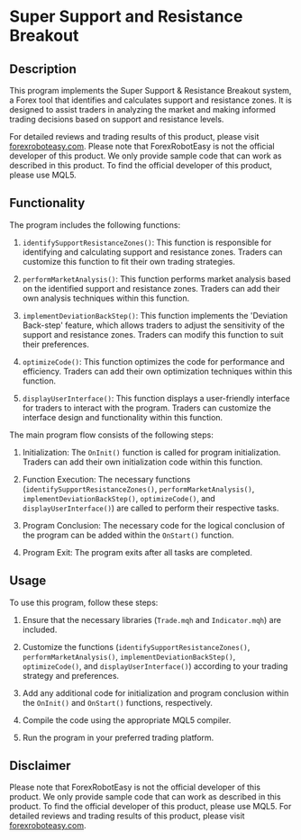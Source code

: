 # Super Support and Resistance Breakout

## Description
This program implements the Super Support & Resistance Breakout system, a Forex tool that identifies and calculates support and resistance zones. It is designed to assist traders in analyzing the market and making informed trading decisions based on support and resistance levels.

For detailed reviews and trading results of this product, please visit [forexroboteasy.com](https://forexroboteasy.com/forex-robot-review/super-support-resistance-breakout-review-of-top-forex-tool/). Please note that ForexRobotEasy is not the official developer of this product. We only provide sample code that can work as described in this product. To find the official developer of this product, please use MQL5.

## Functionality
The program includes the following functions:

1. `identifySupportResistanceZones()`: This function is responsible for identifying and calculating support and resistance zones. Traders can customize this function to fit their own trading strategies.

2. `performMarketAnalysis()`: This function performs market analysis based on the identified support and resistance zones. Traders can add their own analysis techniques within this function.

3. `implementDeviationBackStep()`: This function implements the 'Deviation Back-step' feature, which allows traders to adjust the sensitivity of the support and resistance zones. Traders can modify this function to suit their preferences.

4. `optimizeCode()`: This function optimizes the code for performance and efficiency. Traders can add their own optimization techniques within this function.

5. `displayUserInterface()`: This function displays a user-friendly interface for traders to interact with the program. Traders can customize the interface design and functionality within this function.

The main program flow consists of the following steps:

1. Initialization: The `OnInit()` function is called for program initialization. Traders can add their own initialization code within this function.

2. Function Execution: The necessary functions (`identifySupportResistanceZones()`, `performMarketAnalysis()`, `implementDeviationBackStep()`, `optimizeCode()`, and `displayUserInterface()`) are called to perform their respective tasks.

3. Program Conclusion: The necessary code for the logical conclusion of the program can be added within the `OnStart()` function.

4. Program Exit: The program exits after all tasks are completed.

## Usage
To use this program, follow these steps:

1. Ensure that the necessary libraries (`Trade.mqh` and `Indicator.mqh`) are included.

2. Customize the functions (`identifySupportResistanceZones()`, `performMarketAnalysis()`, `implementDeviationBackStep()`, `optimizeCode()`, and `displayUserInterface()`) according to your trading strategy and preferences.

3. Add any additional code for initialization and program conclusion within the `OnInit()` and `OnStart()` functions, respectively.

4. Compile the code using the appropriate MQL5 compiler.

5. Run the program in your preferred trading platform.

## Disclaimer
Please note that ForexRobotEasy is not the official developer of this product. We only provide sample code that can work as described in this product. To find the official developer of this product, please use MQL5. For detailed reviews and trading results of this product, please visit [forexroboteasy.com](https://forexroboteasy.com/forex-robot-review/super-support-resistance-breakout-review-of-top-forex-tool/).

